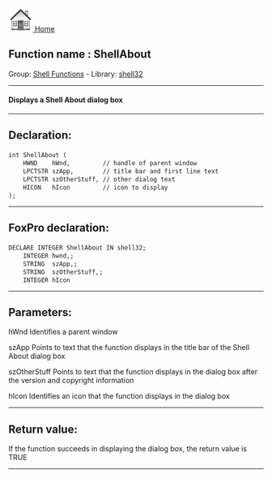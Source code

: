 [<img src="../../images/home.png"> Home ](https://github.com/VFPX/Win32API)  

## Function name : ShellAbout
Group: [Shell Functions](../../functions_group.md#Shell_Functions)  -  Library: [shell32](../../../libraries.md#shell32)  
***  


#### Displays a Shell About dialog box
***  


## Declaration:
```foxpro  
int ShellAbout (
	HWND    hWnd,         // handle of parent window
	LPCTSTR szApp,        // title bar and first line text
	LPCTSTR szOtherStuff, // other dialog text
	HICON   hIcon         // icon to display
);  
```  
***  


## FoxPro declaration:
```foxpro  
DECLARE INTEGER ShellAbout IN shell32;
	INTEGER hwnd,;
	STRING  szApp,;
	STRING  szOtherStuff,;
	INTEGER hIcon  
```  
***  


## Parameters:
hWnd
Identifies a parent window

szApp
Points to text that the function displays in the title bar of the Shell About dialog box

szOtherStuff
Points to text that the function displays in the dialog box after the version and copyright information

hIcon
Identifies an icon that the function displays in the dialog box  
***  


## Return value:
If the function succeeds in displaying the dialog box, the return value is TRUE  
***  

